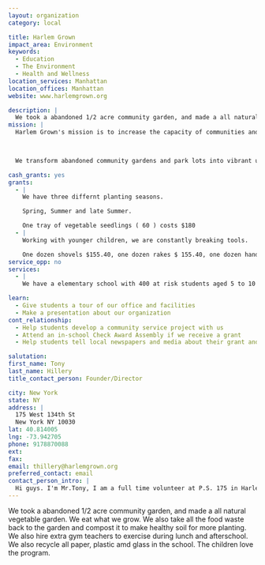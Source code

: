 ```yaml
---
layout: organization
category: local

title: Harlem Grown
impact_area: Environment
keywords: 
  - Education
  - The Environment
  - Health and Wellness
location_services: Manhattan
location_offices: Manhattan
website: www.harlemgrown.org

description: |
  We took a abandoned 1/2 acre community garden, and made a all natural vegetable garden. We eat what we grow. We also take all the food waste back to the garden and compost it to make healthy soil for more planting. We also hire extra gym teachers to exercise during lunch and afterschool. We also recycle all paper, plastic amd glass in the school. The children love the program.
mission: |
  Harlem Grown's mission is to increase the capacity of communities and students to access nature and green spaces, to engage these communities with nutritional and outdoor educational opportunities and improve access to a wider range of healthy foods while focusing on food justice issues. We address these goals by creating a living classroom opportunity for urban and at risk students and offering programming which allows in-need populations to learn about agriculture, nutrition, food sourcing and business.

  

  We transform abandoned community gardens and park lots into vibrant urban farms in partnership with local public schools and the community, we integrate our small farms with school curriculums thereby providing inner-city students who are traditionally cut off from access to direct experience of nature and farming a chance to learn by doing.

cash_grants: yes
grants: 
  - |
    We have three differnt planting seasons.

    Spring, Summer and late Summer.

    One tray of vegetable seedlings ( 60 ) costs $180
  - |
    Working with younger children, we are constantly breaking tools.

    One dozen shovels $155.40, one dozen rakes $ 155.40, one dozen hand trowels $ 71.40, one dozen pairs of mudd gloves 83.40
service_opp: no
services: 
  - |
    We have a elementary school with 400 at risk students aged 5 to 10 years old.

learn: 
  - Give students a tour of our office and facilities
  - Make a presentation about our organization
cont_relationship: 
  - Help students develop a community service project with us
  - Attend an in-school Check Award Assembly if we receive a grant
  - Help students tell local newspapers and media about their grant and/or project with us

salutation: 
first_name: Tony
last_name: Hillery
title_contact_person: Founder/Director

city: New York
state: NY
address: |
  175 West 134th St  
  New York NY 10030
lat: 40.814005
lng: -73.942705
phone: 9178870088
ext: 
fax: 
email: thillery@harlemgrown.org
preferred_contact: email
contact_person_intro: |
  Hi guys. I'm Mr.Tony, I am a full time volunteer at P.S. 175 in Harlem NY. In 2010 we turned a big abandoned lot into a natural vegetable garden, that the children take care of. Last year we grew 420 pounds of vegetables. This is my first time working with Common Cents. In New York City, we dont have many places to plant, or enjoy a park with grass and trees.
---
```

We took a abandoned 1/2 acre community garden, and made a all natural vegetable garden. We eat what we grow. We also take all the food waste back to the garden and compost it to make healthy soil for more planting. We also hire extra gym teachers to exercise during lunch and afterschool. We also recycle all paper, plastic amd glass in the school. The children love the program.